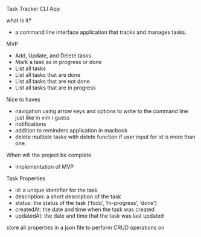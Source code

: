 Task Tracker CLI App

what is it?

- a command line interface application that tracks and manages tasks.

MVP

- Add, Update, and Delete tasks
- Mark a task as in progress or done
- List all tasks
- List all tasks that are done
- List all tasks that are not done
- List all tasks that are in progress

Nice to haves

- navigation using arrow keys and options to write to the command line just like in vim i guess
- notifications
- addition to reminders application in macbook
- delete multiple tasks with delete function if user input for id is more than one.

When will the project be complete

- Implementation of MVP

Task Properties

- id: a unique identifier for the task
- description: a short description of the task
- status: the status of the task (‘todo’, ‘in-progress’, ‘done’)
- createdAt: the date and time when the task was created
- updatedAt: the date and time that the task was last updated

store all properties in a json file to perform CRUD operations on
